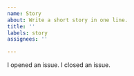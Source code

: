 ```yaml
---
name: Story
about: Write a short story in one line.
title: ''
labels: story
assignees: ''

---
```


I opened an issue. I closed an issue.
